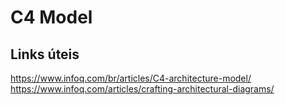 # C4 Model

## Links úteis
https://www.infoq.com/br/articles/C4-architecture-model/
https://www.infoq.com/articles/crafting-architectural-diagrams/

